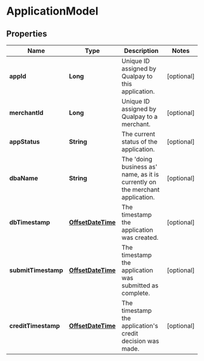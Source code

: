 
# ApplicationModel

## Properties
Name | Type | Description | Notes
------------ | ------------- | ------------- | -------------
**appId** | **Long** | Unique ID assigned by Qualpay to this application. |  [optional]
**merchantId** | **Long** | Unique ID assigned by Qualpay to a merchant. |  [optional]
**appStatus** | **String** | The current status of the application. |  [optional]
**dbaName** | **String** | The &#39;doing business as&#39; name, as it is currently on the merchant application. |  [optional]
**dbTimestamp** | [**OffsetDateTime**](OffsetDateTime.md) | The timestamp the application was created. |  [optional]
**submitTimestamp** | [**OffsetDateTime**](OffsetDateTime.md) | The timestamp the application was submitted as complete. |  [optional]
**creditTimestamp** | [**OffsetDateTime**](OffsetDateTime.md) | The timestamp the application&#39;s credit decision was made. |  [optional]



